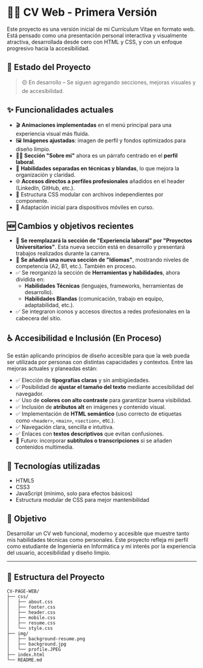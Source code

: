 # 🧑‍💻 CV Web - Primera Versión

Este proyecto es una versión inicial de mi Currículum Vitae en formato web. Está pensado como una presentación personal interactiva y visualmente atractiva, desarrollada desde cero con HTML y CSS, y con un enfoque progresivo hacia la accesibilidad.

## 🚧 Estado del Proyecto

> 🟡 En desarrollo – Se siguen agregando secciones, mejoras visuales y de accesibilidad.

## ✨ Funcionalidades actuales

- 🎬 **Animaciones implementadas** en el menú principal para una experiencia visual más fluida.
- 🖼️ **Imágenes ajustadas**: imagen de perfil y fondos optimizados para diseño limpio.
- 🧑‍💼 **Sección "Sobre mí"** ahora es un párrafo centrado en el **perfil laboral**.
- 🧠 **Habilidades separadas en técnicas y blandas**, lo que mejora la organización y claridad.
- 🌐 **Accesos directos a perfiles profesionales** añadidos en el header (LinkedIn, GitHub, etc.).
- 📑 Estructura CSS modular con archivos independientes por componente.
- 📱 Adaptación inicial para dispositivos móviles en curso.

## 🆕 Cambios y objetivos recientes

- 🔄 **Se reemplazará la sección de "Experiencia laboral" por "Proyectos Universitarios"**. Esta nueva sección está en desarrollo y presentará trabajos realizados durante la carrera.
- 🔄 **Se añadirá una nueva sección de "Idiomas"**, mostrando niveles de competencia (A2, B1, etc.). También en proceso.
- ✅ Se reorganizó la sección de **Herramientas y habilidades**, ahora dividida en:
  - **Habilidades Técnicas** (lenguajes, frameworks, herramientas de desarrollo).
  - **Habilidades Blandas** (comunicación, trabajo en equipo, adaptabilidad, etc.).
- ✅ Se integraron íconos y accesos directos a redes profesionales en la cabecera del sitio.

## ♿ Accesibilidad e Inclusión (En Proceso)

Se están aplicando principios de diseño accesible para que la web pueda ser utilizada por personas con distintas capacidades y contextos. Entre las mejoras actuales y planeadas están:

- ✅ Elección de **tipografías claras** y sin ambigüedades.
- ✅ Posibilidad de **ajustar el tamaño del texto** mediante accesibilidad del navegador.
- ✅ Uso de **colores con alto contraste** para garantizar buena visibilidad.
- ✅ Inclusión de **atributos alt** en imágenes y contenido visual.
- ✅ Implementación de **HTML semántico** (uso correcto de etiquetas como `<header>`, `<main>`, `<section>`, etc.).
- ✅ Navegación clara, sencilla e intuitiva.
- ✅ Enlaces con **textos descriptivos** que evitan confusiones.
- 🔄 Futuro: incorporar **subtítulos o transcripciones** si se añaden contenidos multimedia.

## 🚀 Tecnologías utilizadas

- HTML5  
- CSS3  
- JavaScript (mínimo, solo para efectos básicos)
- Estructura modular de CSS para mejor mantenibilidad

## 🎯 Objetivo

Desarrollar un CV web funcional, moderno y accesible que muestre tanto mis habilidades técnicas como personales. Este proyecto refleja mi perfil como estudiante de Ingeniería en Informática y mi interés por la experiencia del usuario, accesibilidad y diseño limpio.

---

## 📁 Estructura del Proyecto

```plaintext
CV-PAGE-WEB/
├── css/
│   ├── about.css
│   ├── footer.css
│   ├── header.css
│   ├── mobile.css
│   ├── resume.css
│   └── style.css
├── img/
│   ├── background-resume.png
│   ├── background.jpg
│   └── profile.JPEG
├── index.html
└── README.md
